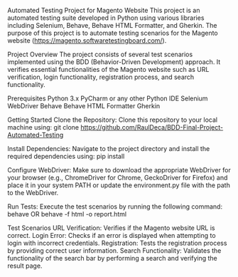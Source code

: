 Automated Testing Project for Magento Website
This project is an automated testing suite developed in Python using various libraries including Selenium, Behave, Behave HTML Formatter, and Gherkin. The purpose of this project is to automate testing scenarios for the Magento website (https://magento.softwaretestingboard.com/).

Project Overview
The project consists of several test scenarios implemented using the BDD (Behavior-Driven Development) approach. It verifies essential functionalities of the Magento website such as URL verification, login functionality, registration process, and search functionality.

Prerequisites
Python 3.x
PyCharm or any other Python IDE
Selenium WebDriver
Behave
Behave HTML Formatter
Gherkin


Getting Started
Clone the Repository: Clone this repository to your local machine using:
git clone https://github.com/RaulDeca/BDD-Final-Project-Automated-Testing

Install Dependencies: Navigate to the project directory and install the required dependencies using: pip install

Configure WebDriver: Make sure to download the appropriate WebDriver for your browser (e.g., ChromeDriver for Chrome, GeckoDriver for Firefox) and place it in your system PATH or update the environment.py file with the path to the WebDriver.

Run Tests: Execute the test scenarios by running the following command: behave OR behave -f html -o report.html

Test Scenarios
URL Verification: Verifies if the Magento website URL is correct.
Login Error: Checks if an error is displayed when attempting to login with incorrect credentials.
Registration: Tests the registration process by providing correct user information.
Search Functionality: Validates the functionality of the search bar by performing a search and verifying the result page.

